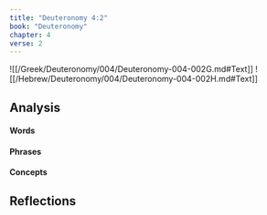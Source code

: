 ```yaml
---
title: "Deuteronomy 4:2"
book: "Deuteronomy"
chapter: 4
verse: 2
---
```

![[/Greek/Deuteronomy/004/Deuteronomy-004-002G.md#Text]]
![[/Hebrew/Deuteronomy/004/Deuteronomy-004-002H.md#Text]]

## Analysis

#### Words

#### Phrases

#### Concepts

## Reflections
